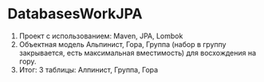 # DatabasesWorkJPA

1) Проект с использованием: Maven, JPA, Lombok
2) Объектная модель Альпинист, Гора, Группа (набор в группу закрывается, есть максимальная вместимость) для восхождения на гору.
3) Итог: 3 таблицы: Алпинист, Группа, Гора 
